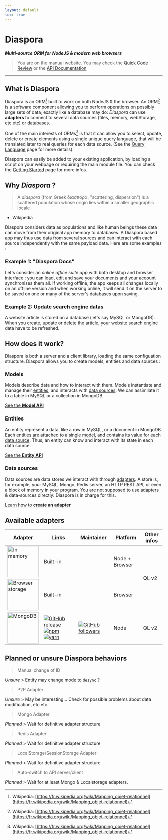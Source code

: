 ```yaml
---
layout: default
toc: true
---
```


# Diaspora

***Multi-source ORM for NodeJS & modern web browsers***


> You are on the manual website. You may check the [Quick Code Review](docco/index.html) or the [API Documentation](jsdoc/index.html)

---

## What is Diaspora

Diaspora is an ORM[^ORM] built to work on both NodeJS & the browser. An ORM[^ORM] is a software component allowing you to perform operations on possibly large sets of data, exactly like a database may do: *Diaspora* can use **adapters** to connect to several data sources (files, memory, webStorage, etc etc) or databases.

One of the main interests of ORMs[^ORM] is that it can allow you to select, update, delete or create elements using a single unique query language, that will be translated later to real queries for each data source. (See the [Query Language](query-language.html) page for more details).

Diaspora can easily be added to your existing application, by loading a script on your webpage or requiring the main module file. You can check the [Getting Started](getting-started.html) page for more infos.

## Why *Diaspora* ?

> A *diaspora* (from Greek διασπορά, "scattering, dispersion") is a scattered population whose origin lies within a smaller geographic locale
- Wikipedia

Diaspora considers data as populations and like human beings these data can move from their original app memory to databases.
A Diaspora based app may thus use data from several sources and can interact with each source independently with the same payload data.
Here are some examples :

### Example 1: "Diaspora Docs"

Let's consider an *online office suite app* with both desktop and browser interface : you can load, edit and save your documents and your account synchronises them all.
If working offline, the app keeps all changes locally on an offline version and when working online, it will send it on the server to be saved on one or many of the server's databases upon saving.


### Example 2: Update search engine datas

A website article is stored on a database (let's say MySQL or MongoDB). When you create, update or delete the article, your website search engine data have to be refreshed.


## How does it work?

Diaspora is both a server and a client library, loading the same configuation structure.
Diaspora allows you to create models, entities and data sources :

### Models

Models describe data and how to interact with them. Models instantiate and manage their [entities](#), and interacts with [data sources](). We can assimilate it to a table in MySQL or a collection in MongoDB.

<a href="jsdoc/Model.html" class="btn">See the <b>Model API</b></a>

### Entities

An entity represent a data, like a row in MySQL, or a document in MongoDB. Each entities are attached to a single [model](), and contains its value for each [data source](). Thus, an entity can know and interact with its state in each data source.

<a href="jsdoc/Entity.html" class="btn">See the <b>Entity API</b></a>

### Data sources

Data sources are data stores we interact with through [adapters](). A store is, for example, your MySQL, Mongo, Redis server, an HTTP REST API, or even a block of memory in your program. You are not supposed to use adapters & data-sources directly: Diaspora is in charge for this.

<a href="create-an-adapter.html" class="btn">Learn how to <b>create an adapter</b></a>

## Available adapters

<table style="display:table;">
	<thead>
		<tr>
			<th>Adapter</th>
			<th>Links</th>
			<th>Maintainer</th>
			<th>Platform</th>
			<th>Other infos</th>
		</tr>
	</thead>
	<tbody>
		<tr>
			<td style="vertical-align: middle;"><img width="100" alt="In memory" src="https://cdn.rawgit.com/GerkinDev/Diaspora/master/media/inMemory.svg"/></td>
			<td colspan="2" style="vertical-align: middle;">Built-in</td>
			<td>Node + Browser</td>
			<td rowspan="2" style="vertical-align: middle;">QL v2</td>
		</tr>
		<tr>
			<td style="vertical-align: middle;"><a href="https://developer.mozilla.org/en-US/docs/Web/API/Storage"><img width="100" alt="Browser storage" src="https://cdn.rawgit.com/GerkinDev/Diaspora/master/media/webStorage.svg"/></a></td>
			<td colspan="2" style="vertical-align: middle;">Built-in</td>
			<td>Browser</td>
		</tr>
		<tr>
			<td style="vertical-align: middle;"><a href="https://www.mongodb.com/"><img width="100" alt="MongoDB" src="https://cdn.rawgit.com/GerkinDev/Diaspora-Mongo/master/media/mongo.svg"/></a></td>
			<td style="vertical-align: middle;">
				<a href="https://github.com/GerkinDev/Diaspora-Mongo" target="_blank"><img alt="GitHub release" src="https://img.shields.io/github/release/GerkinDev/Diaspora-Mongo.svg?label=GitHub"/></a>
				<a href="https://www.npmjs.com/package/diaspora-mongo" target="_blank"><img alt="npm" src="https://img.shields.io/npm/v/diaspora-mongo.svg"/></a>
				<a href="yarnpkg.com/en/package/diaspora-mongo" target="_blank"><img alt="yarn" src="https://img.shields.io/npm/v/diaspora-mongo.svg?label=yarn"/></a>
			</td>
			<td style="vertical-align: middle;"><a href="https://github.com/GerkinDev" target="_blank"><img alt="GitHub followers" src="https://img.shields.io/github/followers/GerkinDev.svg?label=GerkinDev"/></a></td>
			<td>Node</td>
			<td style="vertical-align: middle;">QL v2</td>
		</tr>
	</tbody>
</table>

## Planned or unsure Diaspora behaviors

> Manual change of ID

*Unsure* > Entity may change mode to `desync` ?

> P2P Adapter

*Unsure* > May be interesting... Check for possible problems about data modification, etc etc.

> Mongo Adapter

*Planned* > Wait for definitive adapter structure

> Redis Adapter

*Planned* > Wait for definitive adapter structure

> LocalStorage/SessionStorage Adapter

*Planned* > Wait for definitive adapter structure

> Auto-switch to API server/client

*Planned* > Wait for at least Mongo & Localstorage adapters.

<div id="disqus_thread"></div>

[^ORM]: Wikipedia: [https://fr.wikipedia.org/wiki/Mapping_objet-relationnel](https://fr.wikipedia.org/wiki/Mapping_objet-relationnel)